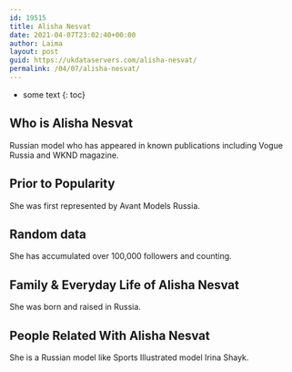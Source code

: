 ```yaml
---
id: 19515
title: Alisha Nesvat
date: 2021-04-07T23:02:40+00:00
author: Laima
layout: post
guid: https://ukdataservers.com/alisha-nesvat/
permalink: /04/07/alisha-nesvat/
---
```


* some text
{: toc}


## Who is Alisha Nesvat
                  
                  
                  
Russian model who has appeared in known publications including Vogue Russia and WKND magazine.
                  
              
            
              
            
                
                
                
## Prior to Popularity
                  
                  
                  
She was first represented by Avant Models Russia.
                  
              
            
              
            
                
                
                
## Random data
                  
                  
                  
She has accumulated over 100,000 followers and counting.
                  
              
            
              
            
                
                
                
## Family & Everyday Life of Alisha Nesvat
                  
                  
                  
She was born and raised in Russia.
                  
              
            
              
            
                
                
                
## People Related With Alisha Nesvat
                  
                  
                  
She is a Russian model like Sports Illustrated model Irina Shayk.
                  
              
            
              
            
                
              
            
              
              
            
            
              
            
          
          
          